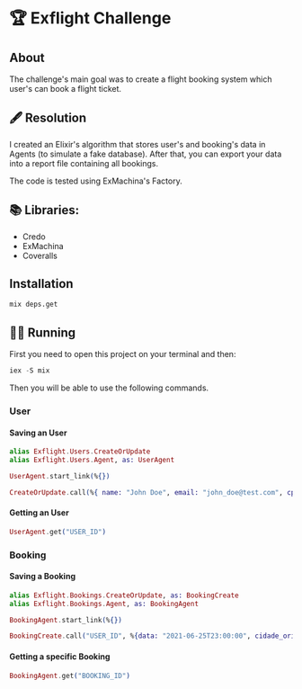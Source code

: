 # 🏆 Exflight Challenge

## About

The challenge's main goal was to create a flight booking system which user's can book a flight ticket.

## 🖋 Resolution

I created an Elixir's algorithm that stores user's and booking's data in Agents (to simulate a fake database). After that, you can export your data into a report file containing all bookings.

The code is tested using ExMachina's Factory.

## 📚 Libraries:

- Credo
- ExMachina
- Coveralls

## Installation

```bash
mix deps.get
```

## 🏃‍♂️ Running

First you need to open this project on your terminal and then:

```elixir
iex -S mix
```

Then you will be able to use the following commands.

### User

#### Saving an User

```elixir
alias Exflight.Users.CreateOrUpdate
alias Exflight.Users.Agent, as: UserAgent

UserAgent.start_link(%{})

CreateOrUpdate.call(%{ name: "John Doe", email: "john_doe@test.com", cpf: "12345" })
```

#### Getting an User

```elixir
UserAgent.get("USER_ID")
```

### Booking

#### Saving a Booking

```elixir
alias Exflight.Bookings.CreateOrUpdate, as: BookingCreate
alias Exflight.Bookings.Agent, as: BookingAgent

BookingAgent.start_link(%{})

BookingCreate.call("USER_ID", %{data: "2021-06-25T23:00:00", cidade_origem: "São Paulo", cidade_destino: "Florianópolis"})
```

#### Getting a specific Booking

```elixir
BookingAgent.get("BOOKING_ID")
```
